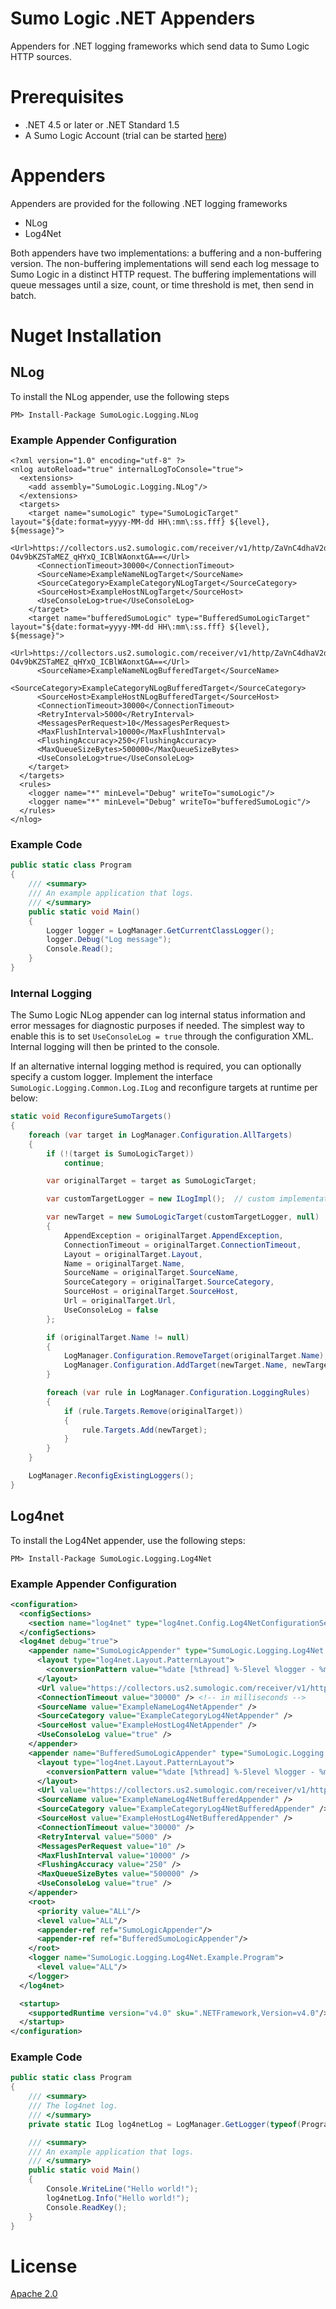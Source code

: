 # Sumo Logic .NET Appenders

Appenders for .NET logging frameworks which send data to Sumo Logic HTTP sources.

# Prerequisites
* .NET 4.5 or later or .NET Standard 1.5
* A Sumo Logic Account (trial can be started [here](https://www.sumologic.com/))

# Appenders

Appenders are provided for the following .NET logging frameworks

* NLog
* Log4Net

Both appenders have two implementations: a buffering and a non-buffering version.
The non-buffering implementations will send each log message to Sumo Logic in a distinct HTTP request. The buffering
implementations will queue messages until a size, count, or time threshold is met, then send in batch.

# Nuget Installation

## NLog

To install the NLog appender, use the following steps
```
PM> Install-Package SumoLogic.Logging.NLog
```

### Example Appender Configuration
```
<?xml version="1.0" encoding="utf-8" ?>
<nlog autoReload="true" internalLogToConsole="true">
  <extensions>
    <add assembly="SumoLogic.Logging.NLog"/>
  </extensions>
  <targets>
    <target name="sumoLogic" type="SumoLogicTarget"	layout="${date:format=yyyy-MM-dd HH\:mm\:ss.fff} ${level}, ${message}">
      <Url>https://collectors.us2.sumologic.com/receiver/v1/http/ZaVnC4dhaV2dpl93h4mEkdCBwxHuX5fI1Yh_75Lhk8GtiMxsATMRTuebaZTDknk5dlFvjvYI7ZvraaHaA2NPq-O4v9bKZSTaMEZ_qHYxQ_ICBlWAonxtGA==</Url>
      <ConnectionTimeout>30000</ConnectionTimeout>
      <SourceName>ExampleNameNLogTarget</SourceName>
      <SourceCategory>ExampleCategoryNLogTarget</SourceCategory>
      <SourceHost>ExampleHostNLogTarget</SourceHost>
      <UseConsoleLog>true</UseConsoleLog>
    </target>
    <target name="bufferedSumoLogic" type="BufferedSumoLogicTarget" layout="${date:format=yyyy-MM-dd HH\:mm\:ss.fff} ${level}, ${message}">
      <Url>https://collectors.us2.sumologic.com/receiver/v1/http/ZaVnC4dhaV2dpl93h4mEkdCBwxHuX5fI1Yh_75Lhk8GtiMxsATMRTuebaZTDknk5dlFvjvYI7ZvraaHaA2NPq-O4v9bKZSTaMEZ_qHYxQ_ICBlWAonxtGA==</Url>
      <SourceName>ExampleNameNLogBufferedTarget</SourceName>
      <SourceCategory>ExampleCategoryNLogBufferedTarget</SourceCategory>
      <SourceHost>ExampleHostNLogBufferedTarget</SourceHost>
      <ConnectionTimeout>30000</ConnectionTimeout>
      <RetryInterval>5000</RetryInterval>
      <MessagesPerRequest>10</MessagesPerRequest>
      <MaxFlushInterval>10000</MaxFlushInterval>
      <FlushingAccuracy>250</FlushingAccuracy>
      <MaxQueueSizeBytes>500000</MaxQueueSizeBytes>
      <UseConsoleLog>true</UseConsoleLog>
    </target>
  </targets>
  <rules>
    <logger name="*" minLevel="Debug" writeTo="sumoLogic"/>
    <logger name="*" minLevel="Debug" writeTo="bufferedSumoLogic"/>
  </rules>
</nlog>
```

### Example Code
```csharp
public static class Program
{
    /// <summary>
    /// An example application that logs.
    /// </summary>
    public static void Main()
    {
        Logger logger = LogManager.GetCurrentClassLogger();
        logger.Debug("Log message");
        Console.Read();
    }
}
```

### Internal Logging

The Sumo Logic NLog appender can log internal status information and error messages for diagnostic purposes if needed. The
simplest way to enable this is to set `UseConsoleLog = true` through the configuration XML. Internal logging will then be printed to
the console.

If an alternative internal logging method is required, you can optionally specify a custom logger. Implement the interface 
`SumoLogic.Logging.Common.Log.ILog` and reconfigure targets at runtime per below:

```csharp
static void ReconfigureSumoTargets()
{
    foreach (var target in LogManager.Configuration.AllTargets)
    {
        if (!(target is SumoLogicTarget))
            continue;

        var originalTarget = target as SumoLogicTarget;

        var customTargetLogger = new ILogImpl();  // custom implementation of ILog goes here

        var newTarget = new SumoLogicTarget(customTargetLogger, null)
        {
            AppendException = originalTarget.AppendException,
            ConnectionTimeout = originalTarget.ConnectionTimeout,
            Layout = originalTarget.Layout,
            Name = originalTarget.Name,
            SourceName = originalTarget.SourceName,
            SourceCategory = originalTarget.SourceCategory,
            SourceHost = originalTarget.SourceHost,
            Url = originalTarget.Url,
            UseConsoleLog = false
        };

        if (originalTarget.Name != null)
        {
            LogManager.Configuration.RemoveTarget(originalTarget.Name);
            LogManager.Configuration.AddTarget(newTarget.Name, newTarget);
        }

        foreach (var rule in LogManager.Configuration.LoggingRules)
        {
            if (rule.Targets.Remove(originalTarget))
            {
                rule.Targets.Add(newTarget);
            }
        }
    }

    LogManager.ReconfigExistingLoggers();
}
```

## Log4net

To install the Log4Net appender, use the following steps:

```
PM> Install-Package SumoLogic.Logging.Log4Net
```

### Example Appender Configuration
```xml
<configuration>
  <configSections>
    <section name="log4net" type="log4net.Config.Log4NetConfigurationSectionHandler, log4net"/>
  </configSections>
  <log4net debug="true">
    <appender name="SumoLogicAppender" type="SumoLogic.Logging.Log4Net.SumoLogicAppender, SumoLogic.Logging.Log4Net">
      <layout type="log4net.Layout.PatternLayout">
        <conversionPattern value="%date [%thread] %-5level %logger - %message%newline"/>
      </layout>
      <Url value="https://collectors.us2.sumologic.com/receiver/v1/http/your_endpoint_here==" />
      <ConnectionTimeout value="30000" /> <!-- in milliseconds -->
      <SourceName value="ExampleNameLog4NetAppender" />
      <SourceCategory value="ExampleCategoryLog4NetAppender" />
      <SourceHost value="ExampleHostLog4NetAppender" />
      <UseConsoleLog value="true" />
    </appender>
    <appender name="BufferedSumoLogicAppender" type="SumoLogic.Logging.Log4Net.BufferedSumoLogicAppender, SumoLogic.Logging.Log4Net">
      <layout type="log4net.Layout.PatternLayout">
        <conversionPattern value="%date [%thread] %-5level %logger - %message%newline"/>
      </layout>
      <Url value="https://collectors.us2.sumologic.com/receiver/v1/http/your_endpoint_here==" />
      <SourceName value="ExampleNameLog4NetBufferedAppender" />
      <SourceCategory value="ExampleCategoryLog4NetBufferedAppender" />
      <SourceHost value="ExampleHostLog4NetBufferedAppender" />
      <ConnectionTimeout value="30000" />
      <RetryInterval value="5000" />
      <MessagesPerRequest value="10" />
      <MaxFlushInterval value="10000" />
      <FlushingAccuracy value="250" />
      <MaxQueueSizeBytes value="500000" />
      <UseConsoleLog value="true" />
    </appender>
    <root>
      <priority value="ALL"/>
      <level value="ALL"/>
      <appender-ref ref="SumoLogicAppender"/>
      <appender-ref ref="BufferedSumoLogicAppender"/>
    </root>
    <logger name="SumoLogic.Logging.Log4Net.Example.Program">
      <level value="ALL"/>
    </logger>
  </log4net>

  <startup>
    <supportedRuntime version="v4.0" sku=".NETFramework,Version=v4.0"/>
  </startup>
</configuration>
```

### Example Code
```csharp
public static class Program
{
    /// <summary>
    /// The log4net log.
    /// </summary>
    private static ILog log4netLog = LogManager.GetLogger(typeof(Program));

    /// <summary>
    /// An example application that logs.
    /// </summary>
    public static void Main()
    {
        Console.WriteLine("Hello world!");
        log4netLog.Info("Hello world!");
        Console.ReadKey();
    }
}
```

# License
[Apache 2.0](LICENSE)
